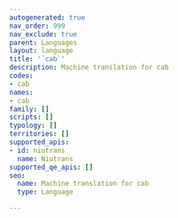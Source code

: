 ```yaml
---
autogenerated: true
nav_order: 999
nav_exclude: true
parent: Languages
layout: language
title: '`cab`'
description: Machine translation for cab
codes:
- cab
names:
- cab
family: []
scripts: []
typology: []
territories: []
supported_apis:
- id: niutrans
  name: Niutrans
supported_qe_apis: []
seo:
  name: Machine translation for cab
  type: Language

---
```


